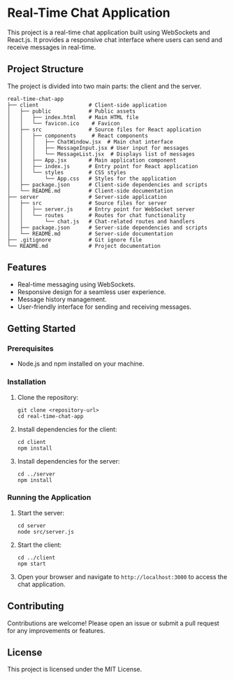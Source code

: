 # Real-Time Chat Application

This project is a real-time chat application built using WebSockets and React.js. It provides a responsive chat interface where users can send and receive messages in real-time.

## Project Structure

The project is divided into two main parts: the client and the server.

```
real-time-chat-app
├── client                # Client-side application
│   ├── public            # Public assets
│   │   ├── index.html    # Main HTML file
│   │   └── favicon.ico    # Favicon
│   ├── src               # Source files for React application
│   │   ├── components     # React components
│   │   │   ├── ChatWindow.jsx  # Main chat interface
│   │   │   ├── MessageInput.jsx # User input for messages
│   │   │   └── MessageList.jsx  # Displays list of messages
│   │   ├── App.jsx       # Main application component
│   │   ├── index.js      # Entry point for React application
│   │   └── styles        # CSS styles
│   │       └── App.css   # Styles for the application
│   ├── package.json      # Client-side dependencies and scripts
│   └── README.md         # Client-side documentation
├── server                # Server-side application
│   ├── src               # Source files for server
│   │   ├── server.js     # Entry point for WebSocket server
│   │   └── routes        # Routes for chat functionality
│   │       └── chat.js   # Chat-related routes and handlers
│   ├── package.json      # Server-side dependencies and scripts
│   └── README.md         # Server-side documentation
├── .gitignore            # Git ignore file
└── README.md             # Project documentation
```

## Features

- Real-time messaging using WebSockets.
- Responsive design for a seamless user experience.
- Message history management.
- User-friendly interface for sending and receiving messages.

## Getting Started

### Prerequisites

- Node.js and npm installed on your machine.

### Installation

1. Clone the repository:
   ```
   git clone <repository-url>
   cd real-time-chat-app
   ```

2. Install dependencies for the client:
   ```
   cd client
   npm install
   ```

3. Install dependencies for the server:
   ```
   cd ../server
   npm install
   ```

### Running the Application

1. Start the server:
   ```
   cd server
   node src/server.js
   ```

2. Start the client:
   ```
   cd ../client
   npm start
   ```

3. Open your browser and navigate to `http://localhost:3000` to access the chat application.

## Contributing

Contributions are welcome! Please open an issue or submit a pull request for any improvements or features.

## License

This project is licensed under the MIT License.
